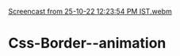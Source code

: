 [Screencast from 25-10-22 12:23:54 PM IST.webm](https://user-images.githubusercontent.com/77185336/197705342-c211a958-5c38-4cc1-b6ac-3ffe0766a329.webm)
# Css-Border--animation
